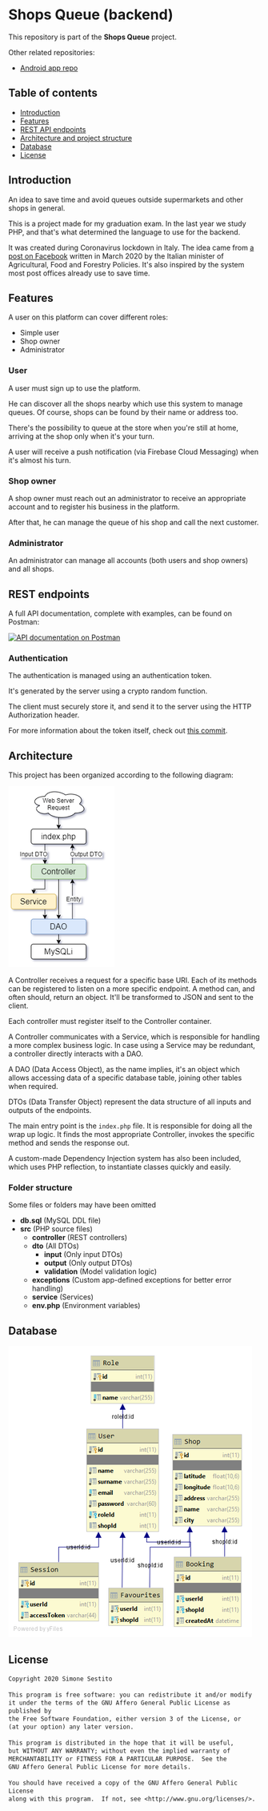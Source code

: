 # Shops Queue (backend)

This repository is part of the **Shops Queue** project.

Other related repositories:
- [Android app repo](https://github.com/simonesestito/shops-queue-android)

## Table of contents

- [Introduction](#introduction)
- [Features](#features)
- [REST API endpoints](#endpoints)
- [Architecture and project structure](#architecture)
- [Database](#database)
- [License](#license)

<a name="introduction"></a>
## Introduction

An idea to save time and avoid queues outside supermarkets and other shops in general.

This is a project made for my graduation exam.
In the last year we study PHP, and that's what determined the language to use for the backend.

It was created during Coronavirus lockdown in Italy. The idea came from [a post on Facebook](https://m.facebook.com/story.php?story_fbid=2814783488643375&id=310949775693438) written in March 2020 by the Italian minister of Agricultural, Food and Forestry Policies. It's also inspired by the system most post offices already use to save time.

<a name="features"></a>
## Features

A user on this platform can cover different roles:
- Simple user
- Shop owner
- Administrator

### User

A user must sign up to use the platform.

He can discover all the shops nearby which use this system to manage queues. Of course, shops can be found by their name or address too.

There's the possibility to queue at the store when you're still at home, arriving at the shop only when it's your turn.

A user will receive a push notification (via Firebase Cloud Messaging) when it's almost his turn.

### Shop owner

A shop owner must reach out an administrator to receive an appropriate account and to register his business in the platform.

After that, he can manage the queue of his shop and call the next customer.

### Administrator

An administrator can manage all accounts (both users and shop owners) and all shops.


<a name="endpoints"></a>
## REST endpoints

A full API documentation, complete with examples, can be found on Postman:

[![API documentation on Postman](https://run.pstmn.io/button.svg)](https://documenter.getpostman.com/view/11169543/Szf9URou?version=latest)

### Authentication

The authentication is managed using an authentication token.

It's generated by the server using a crypto random function.

The client must securely store it, and send it to the server using the HTTP Authorization header.

For more information about the token itself, check out [this commit](https://github.com/simonesestito/shops-queue-php/commit/8c9d05771d91fbf11604d2debf7d12eb0de85706).

<a name="architecture"></a>
## Architecture

This project has been organized according to the following diagram:

![Architecture diagram](https://github.com/simonesestito/shops-queue-php/blob/master/graphics/architecture.png?raw=true)

A Controller receives a request for a specific base URI.
Each of its methods can be registered to listen on a more specific endpoint. A method can, and often should, return an object. It'll be transformed to JSON and sent to the client.

Each controller must register itself to the Controller container.

A Controller communicates with a Service, which is responsible for handling a more complex business logic. In case using a Service may be redundant, a controller directly interacts with a DAO.

A DAO (Data Access Object), as the name implies, it's an object which allows accessing data of a specific database table, joining other tables when required.

DTOs (Data Transfer Object) represent the data structure of all inputs and outputs of the endpoints.

The main entry point is the `index.php` file. It is responsible for doing all the wrap up logic. It finds the most appropriate Controller, invokes the specific method and sends the response out.

A custom-made Dependency Injection system has also been included, which uses PHP reflection, to instantiate classes quickly and easily.

### Folder structure

Some files or folders may have been omitted

- **db.sql** (MySQL DDL file)
- **src** (PHP source files)
  - **controller** (REST controllers)
  - **dto** (All DTOs)
    - **input** (Only input DTOs)
    - **output** (Only output DTOs)
    - **validation** (Model validation logic)
  - **exceptions** (Custom app-defined exceptions for better error handling)
  - **service** (Services)
  - **env.php** (Environment variables)

<a name="database"></a>
## Database

![Database tables](https://github.com/simonesestito/shops-queue-php/blob/master/graphics/db_schema.png?raw=true)

<a name="license"></a>
## License

    Copyright 2020 Simone Sestito
    
    This program is free software: you can redistribute it and/or modify
    it under the terms of the GNU Affero General Public License as published by
    the Free Software Foundation, either version 3 of the License, or
    (at your option) any later version.

    This program is distributed in the hope that it will be useful,
    but WITHOUT ANY WARRANTY; without even the implied warranty of
    MERCHANTABILITY or FITNESS FOR A PARTICULAR PURPOSE.  See the
    GNU Affero General Public License for more details.

    You should have received a copy of the GNU Affero General Public License
    along with this program.  If not, see <http://www.gnu.org/licenses/>.

